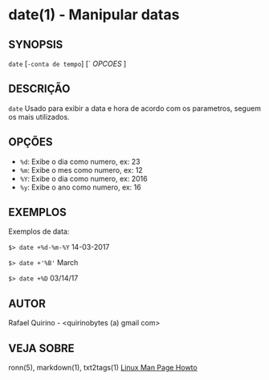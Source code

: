 date(1) - Manipular datas
===============================================

SYNOPSIS
--------

`date` [`-conta de tempo`] [` *OPCOES* ]

DESCRIÇÃO
---------

`date` Usado para exibir a data e hora de acordo com os parametros, seguem os mais utilizados.

OPÇÕES
------

* `%d`:
	Exibe o dia como numero, ex: 23
* `%m`:
	Exibe o mes como numero, ex: 12
* `%Y`:
	Exibe o dia como numero, ex: 2016
* `%y`:
	Exibe o ano como numero, ex: 16



EXEMPLOS
--------

Exemplos de data:


   `$> date +%d-%m-%Y`
	14-03-2017

   `$> date +'%B'`
	March

   `$> date +%D`
	03/14/17


AUTOR
-----

Rafael Quirino - <quirinobytes (a) gmail com>

VEJA SOBRE
----------

ronn(5), markdown(1), txt2tags(1) [Linux Man Page Howto](
http://www.schweikhardt.net/man_page_howto.html)
